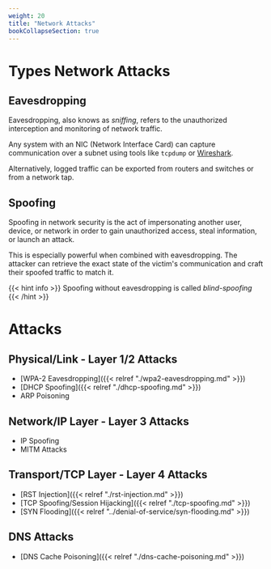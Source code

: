 ```yaml
---
weight: 20
title: "Network Attacks"
bookCollapseSection: true
---
```

# Types Network Attacks

## Eavesdropping

Eavesdropping, also knows as *sniffing*,  refers to the unauthorized interception and monitoring of network traffic.

Any system with an NIC (Network Interface Card) can capture communication over a subnet using tools like `tcpdump` or [Wireshark](https://www.wireshark.org/).

Alternatively, logged traffic can be exported from routers and switches or from a network tap.

## Spoofing

Spoofing in network security is the act of impersonating another user, device, or network in order to gain unauthorized access, steal information, or launch an attack.

This is especially powerful when combined with eavesdropping. The attacker can retrieve the exact state of the victim's communication and craft their spoofed traffic to match it.

{{<  hint info >}}
Spoofing without eavesdropping is called *blind-spoofing*
{{< /hint >}}

# Attacks

## Physical/Link - Layer 1/2 Attacks

- [WPA-2 Eavesdropping]({{< relref "./wpa2-eavesdropping.md" >}})
- [DHCP Spoofing]({{< relref "./dhcp-spoofing.md" >}})
- ARP Poisoning

## Network/IP Layer - Layer 3 Attacks

- IP Spoofing
- MITM Attacks

## Transport/TCP Layer - Layer 4 Attacks

- [RST Injection]({{< relref "./rst-injection.md" >}})
- [TCP Spoofing/Session Hijacking]({{< relref "./tcp-spoofing.md" >}})
- [SYN Flooding]({{< relref "../denial-of-service/syn-flooding.md" >}})

## DNS Attacks

- [DNS Cache Poisoning]({{< relref "./dns-cache-poisoning.md" >}})
